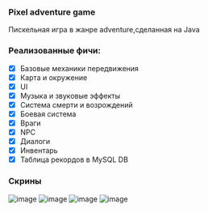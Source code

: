 ### Pixel adventure game
Пискельная игра в жанре adventure,сделанная на Java
### Реализованные фичи:

- [x] Базовые механики передвижения
- [x] Карта и окружение
- [x] UI
- [x] Музыка и звуковые эффекты
- [x] Система смерти и возрождений
- [x] Боевая система
- [x] Враги
- [x] NPC
- [x] Диалоги
- [x] Инвентарь
- [x] Таблица рекордов в MySQL DB

### Скрины
![image](https://github.com/AmnesiaZero/PixelAdventureGame/assets/90193990/2ba390fc-5712-478e-8769-73bb5052126f)
![image](https://github.com/AmnesiaZero/PixelAdventureGame/assets/90193990/43ffaa2e-fbdb-402c-a24e-c56d93649374)
![image](https://github.com/AmnesiaZero/PixelAdventureGame/assets/90193990/40df029b-c177-4c69-be21-1511a1f3ec46)
![image](https://github.com/AmnesiaZero/PixelAdventureGame/assets/90193990/242742cc-99cc-490e-a965-59239bdae0c4)





 
